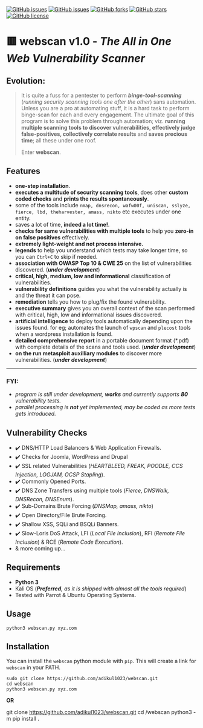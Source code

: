 [![GitHub issues](https://img.shields.io/github/issues/adikul1023/webscan.svg?color=%23ff0000)](https://github.com/adikul1023/webscan/issues)
[![GitHub issues](https://img.shields.io/github/issues-closed/adikul1023/webscan.svg?color=%2300cc00)](https://github.com/adikul1023/webscan/issues)
[![GitHub forks](https://img.shields.io/github/forks/adikul1023/webscan.svg?color=%23ffff00)](https://github.com/adikul1023/webscan/network)
[![GitHub stars](https://img.shields.io/github/stars/adikul1023/webscan.svg?color=%23ff3300)](https://github.com/adikul1023/webscan/stargazers)
[![GitHub license](https://img.shields.io/github/license/adikul1023/webscan.svg?color=%230000ff)](https://github.com/adikul1023/webscan/blob/master/LICENSE)

# :red_square: webscan v1.0 - _The All in One Web Vulnerability Scanner_

## Evolution:
> It is quite a fuss for a pentester to perform _**binge-tool-scanning**_ (_running security scanning tools one after the other_) sans automation. Unless you are a pro at automating stuff, it is a hard task to perform binge-scan for each and every engagement. The ultimate goal of this program is to solve this problem through automation; viz. **running multiple scanning tools to discover vulnerabilities, effectively judge false-positives, collectively correlate results** and **saves precious time**; all these under one roof.<p>Enter **webscan**.

## Features
- **one-step installation**.
- **executes a multitude of security scanning tools**, does other **custom coded checks** and **prints the results spontaneously**.
- some of the tools include `nmap, dnsrecon, wafw00f, uniscan, sslyze, fierce, lbd, theharvester, amass, nikto` etc executes under one entity.
- saves a lot of time, **indeed a lot time!**.
- **checks for same vulnerabilities with multiple tools** to help you **zero-in on false positives** effectively.
- **extremely light-weight and not process intensive.**
- **legends** to help you understand which tests may take longer time, so you can `Ctrl+C` to skip if needed.
- **association with OWASP Top 10 & CWE 25** on the list of vulnerabilities discovered. (_**under development**_)
- **critical, high, medium, low and informational** classification of vulnerabilities.
- **vulnerability definitions** guides you what the vulnerability actually is and the threat it can pose.
- **remediation** tells you how to plug/fix the found vulnerability.
- **executive summary** gives you an overall context of the scan performed with critical, high, low and informational issues discovered.
- **artificial intelligence** to deploy tools automatically depending upon the issues found. for eg; automates the launch of `wpscan` and `plecost` tools when a wordpress installation is found.
- **detailed comprehensive report** in a portable document format (*.pdf) with complete details of the scans and tools used. (_**under development**_)
- **on the run metasploit auxilliary modules** to discover more vulnerabilities. (_**under development**_)

---
### FYI:
- _program is still under development, **works** and currently supports **80** vulnerability tests._
- _parallel processing is **not** yet implemented, may be coded as more tests gets introduced._

## Vulnerability Checks
- :heavy_check_mark: DNS/HTTP Load Balancers & Web Application Firewalls.
- :heavy_check_mark: Checks for Joomla, WordPress and Drupal
- :heavy_check_mark: SSL related Vulnerabilities (_HEARTBLEED, FREAK, POODLE, CCS Injection, LOGJAM, OCSP Stapling_).
- :heavy_check_mark: Commonly Opened Ports.
- :heavy_check_mark: DNS Zone Transfers using multiple tools (_Fierce, DNSWalk, DNSRecon, DNSEnum_).
- :heavy_check_mark: Sub-Domains Brute Forcing (_DNSMap, amass, nikto_)
- :heavy_check_mark: Open Directory/File Brute Forcing.
- :heavy_check_mark: Shallow XSS, SQLi and BSQLi Banners.
- :heavy_check_mark: Slow-Loris DoS Attack, LFI (_Local File Inclusion_), RFI (_Remote File Inclusion_) & RCE (_Remote Code Execution_).
- & more coming up...

## Requirements
- **Python 3**
- Kali OS (_**Preferred**, as it is shipped with almost all the tools required_)
- Tested with Parrot & Ubuntu Operating Systems.

## Usage 
 `python3 webscan.py xyz.com`


## Installation

You can install the `webscan` python module with `pip`. This will create a link for `webscan` in your PATH. 
```
sudo git clone https://github.com/adikul1023/webscan.git
cd webscan
python3 webscan.py xyz.com
```
**OR**

git clone https://github.com/adikul1023/webscan.git 
cd /webscan
python3 -m pip install .
```
